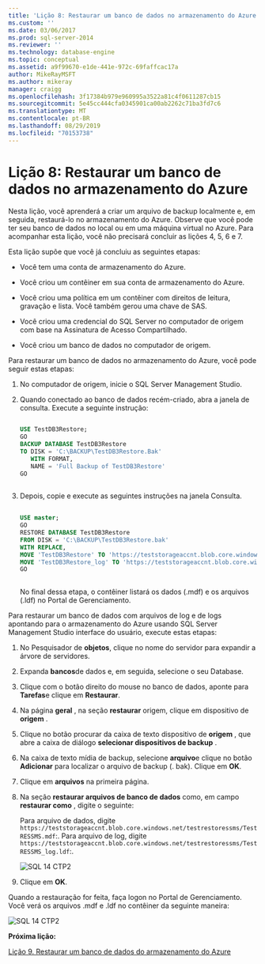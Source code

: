 ```yaml
---
title: 'Lição 8: Restaurar um banco de dados no armazenamento do Azure | Microsoft Docs'
ms.custom: ''
ms.date: 03/06/2017
ms.prod: sql-server-2014
ms.reviewer: ''
ms.technology: database-engine
ms.topic: conceptual
ms.assetid: a9f99670-e1de-441e-972c-69faffcac17a
author: MikeRayMSFT
ms.author: mikeray
manager: craigg
ms.openlocfilehash: 3f17384b979e960995a3522a81c4f0611287cb15
ms.sourcegitcommit: 5e45cc444cfa0345901ca00ab2262c71ba3fd7c6
ms.translationtype: MT
ms.contentlocale: pt-BR
ms.lasthandoff: 08/29/2019
ms.locfileid: "70153738"
---
```

# <a name="lesson-8-restore-a-database-to-azure-storage"></a>Lição 8: Restaurar um banco de dados no armazenamento do Azure
  Nesta lição, você aprenderá a criar um arquivo de backup localmente e, em seguida, restaurá-lo no armazenamento do Azure. Observe que você pode ter seu banco de dados no local ou em uma máquina virtual no Azure. Para acompanhar esta lição, você não precisará concluir as lições 4, 5, 6 e 7.  
  
 Esta lição supõe que você já concluiu as seguintes etapas:  
  
-   Você tem uma conta de armazenamento do Azure.  
  
-   Você criou um contêiner em sua conta de armazenamento do Azure.  
  
-   Você criou uma política em um contêiner com direitos de leitura, gravação e lista. Você também gerou uma chave de SAS.  
  
-   Você criou uma credencial do SQL Server no computador de origem com base na Assinatura de Acesso Compartilhado.  
  
-   Você criou um banco de dados no computador de origem.  
  
 Para restaurar um banco de dados no armazenamento do Azure, você pode seguir estas etapas:  
  
1.  No computador de origem, inicie o SQL Server Management Studio.  
  
2.  Quando conectado ao banco de dados recém-criado, abra a janela de consulta. Execute a seguinte instrução:  
  
    ```sql  
  
    USE TestDB3Restore;   
    GO   
    BACKUP DATABASE TestDB3Restore   
    TO DISK = 'C:\BACKUP\TestDB3Restore.Bak'   
       WITH FORMAT,   
       NAME = 'Full Backup of TestDB3Restore'   
    GO  
  
    ```  
  
3.  Depois, copie e execute as seguintes instruções na janela Consulta.  
  
    ```sql  
  
    USE master;   
    GO   
    RESTORE DATABASE TestDB3Restore    
    FROM DISK = 'C:\BACKUP\TestDB3Restore.bak'    
    WITH REPLACE,   
    MOVE 'TestDB3Restore' TO 'https://teststorageaccnt.blob.core.windows.net/testcontainrestore/TestDB3Restore.mdf',     
    MOVE 'TestDB3Restore_log' TO 'https://teststorageaccnt.blob.core.windows.net/testcontainrestore/TestDB3Restore_log.ldf';   
    GO  
  
    ```  
  
     No final dessa etapa, o contêiner listará os dados (.mdf) e os arquivos (.ldf) no Portal de Gerenciamento.  
  
 Para restaurar um banco de dados com arquivos de log e de logs apontando para o armazenamento do Azure usando SQL Server Management Studio interface do usuário, execute estas etapas:  
  
1.  No Pesquisador de **objetos**, clique no nome do servidor para expandir a árvore de servidores.  
  
2.  Expanda **bancos**de dados e, em seguida, selecione o seu Database.  
  
3.  Clique com o botão direito do mouse no banco de dados, aponte para **Tarefas**e clique em **Restaurar**.  
  
4.  Na página **geral** , na seção **restaurar** origem, clique em dispositivo de **origem** .  
  
5.  Clique no botão procurar da caixa de texto dispositivo de **origem** , que abre a caixa de diálogo **selecionar dispositivos de backup** .  
  
6.  Na caixa de texto mídia de backup, selecione **arquivo**e clique no botão **Adicionar** para localizar o arquivo de backup (. bak). Clique em **OK**.  
  
7.  Clique em **arquivos** na primeira página.  
  
8.  Na seção **restaurar arquivos de banco de dados** como, em campo **restaurar como** , digite o seguinte:  
  
     Para arquivo de dados, digite `https://teststorageaccnt.blob.core.windows.net/testrestoressms/TestRESSMS.mdf`:. Para arquivo de log, digite `https://teststorageaccnt.blob.core.windows.net/testrestoressms/TestRESSMS_log.ldf`:.  
  
     ![SQL 14 CTP2](../tutorials/media/ss-was-tutlesson-8-8.gif "SQL 14 CTP2")  
  
9. Clique em **OK**.  
  
 Quando a restauração for feita, faça logon no Portal de Gerenciamento. Você verá os arquivos .mdf e .ldf no contêiner da seguinte maneira:  
  
 ![SQL 14 CTP2](../tutorials/media/ss-was-tutlesson-8-9.gif "SQL 14 CTP2")  
  
 **Próxima lição:**  
  
 [Lição 9. Restaurar um banco de dados do armazenamento do Azure](../relational-databases/lesson-8-restore-as-new-database-from-log-backup.md)  
  
  
